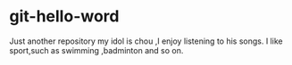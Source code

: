 # git-hello-word
Just another repository
my idol is chou ,I enjoy listening to his songs. 
I like sport,such as swimming ,badminton and so on. 
